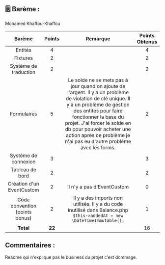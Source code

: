 ## 🗒️ Barème :

Mohamed Khaffou-Khaffou

| **Barème**                           | **Points**| **Remarque**                               |**Points Obtenus**|
| :-----------------------------------:| :-------: | :-------------------------------------:    |:-:|
| Entités                              |     4     |                                            | 4 |
| Fixtures                             |     2     |                                            | 2 |
| Système de traduction                |     2     |                                            | 2 |
| Formulaires                          |     5     | Le solde ne se mets pas à jour quand on ajoute de l'argent. Il y a un problème de violation de clé unique. Il y a un problème de gestion des entités pour faire fonctionner la base du projet. J'ai forcer le solde en db pour pouvoir acheter une action après ce problème je n'ai pas eu d'autre problème avec les forms.| 2 |
| Système de connexion                 |     3     |                                            | 3 |
| Tableau de bord                      |     2     |                                            | 2 |
| Création d'un EventCustom            |     2     | Il n'y a pas d'EventCustom                 | 0 |
| Code convention (points bonus)       |     2     | Il y a des imports non utilisés. Il y a du code inutilisé dans Balance.php ```$this->addedAt = new \DateTimeImmutable();``` | 1 |
| **Total**                            |   **22**  |                                            | 16 |

## Commentaires :

Readme qui n'explique pas le business du projet c'est dommage.